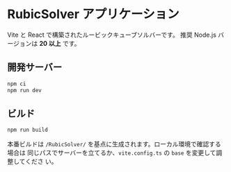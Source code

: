 # RubicSolver アプリケーション

Vite と React で構築されたルービックキューブソルバーです。
推奨 Node.js バージョンは **20 以上** です。

## 開発サーバー

```bash
npm ci
npm run dev
```

## ビルド

```bash
npm run build
```

本番ビルドは `/RubicSolver/` を基点に生成されます。ローカル環境で確認する場合は
同じパスでサーバーを立てるか、`vite.config.ts` の `base` を変更して調整してくださ
い。
